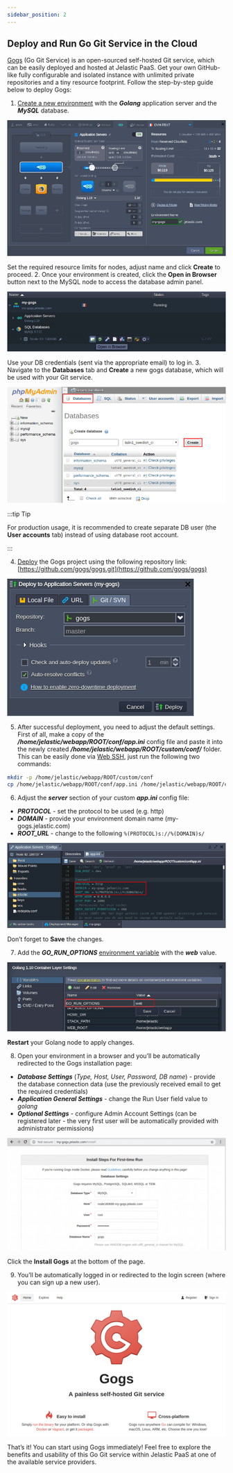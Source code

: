 ```yaml
---
sidebar_position: 2
---
```


## Deploy and Run Go Git Service in the Cloud

[Gogs](https://gogs.io/) (Go Git Service) is an open-sourced self-hosted Git service, which can be easily deployed and hosted at Jelastic PaaS. Get your own GitHub-like fully configurable and isolated instance with unlimited private repositories and a tiny resource footprint.
Follow the step-by-step guide below to deploy Gogs:

1. [Create a new environment](/docs/EnvironmentManagement/Setting%20Up%20Environment) with the **_Golang_** application server and the **_MySQL_** database.

<div style={{
    display:'flex',
    justifyContent: 'center',
    margin: '0 0 1rem 0'
}}>

![Locale Dropdown](./img/GoGitDeploy/create-golang-environment.png)

</div>

Set the required resource limits for nodes, adjust name and click **Create** to proceed. 2. Once your environment is created, click the **Open in Browser** button next to the MySQL node to access the database admin panel.

<div style={{
    display:'flex',
    justifyContent: 'center',
    margin: '0 0 1rem 0'
}}>

![Locale Dropdown](./img/GoGitDeploy/open-my-gogs-in-a-browser.png)

</div>

Use your DB credentials (sent via the appropriate email) to log in. 3. Navigate to the **Databases** tab and **Create** a new gogs database, which will be used with your Git service.

<div style={{
    display:'flex',
    justifyContent: 'center',
    margin: '0 0 1rem 0'
}}>

![Locale Dropdown](./img/GoGitDeploy/create-a-gogs-database.png)

</div>

:::tip Tip

For production usage, it is recommended to create separate DB user (the **User accounts** tab) instead of using database root account.

:::

4. [Deploy](/docs/Deployment/Deployment%20Guide) the Gogs project using the following repository link:
   [https://github.com/gogs/gogs.git](https://github.com/gogs/gogs)

<div style={{
    display:'flex',
    justifyContent: 'center',
    margin: '0 0 1rem 0'
}}>

![Locale Dropdown](./img/GoGitDeploy/deploy-the-gogs-project.png)

</div>

5. After successful deployment, you need to adjust the default settings.
   First of all, make a copy of the **_/home/jelastic/webapp/ROOT/conf/app.ini_** config file and paste it into the newly created **_/home/jelastic/webapp/ROOT/custom/conf/_** folder.
   This can be easily done via [Web SSH](/docs/Deployment%20Tools/SSH/SSH%20Access/Web%20SSH), just run the following two commands:

```bash
mkdir -p /home/jelastic/webapp/ROOT/custom/conf
cp /home/jelastic/webapp/ROOT/conf/app.ini /home/jelastic/webapp/ROOT/custom/conf/app.iniinstall gogs
```

6. Adjust the **_server_** section of your custom **_app.ini_** config file:

- **_PROTOCOL_** - set the protocol to be used (e.g. http)
- **_DOMAIN_** - provide your environment domain name (my-gogs.jelastic.com)
- **_ROOT_URL_** - change to the following `%(PROTOCOL)s://%(DOMAIN)s/`

<div style={{
    display:'flex',
    justifyContent: 'center',
    margin: '0 0 1rem 0'
}}>

![Locale Dropdown](./img/GoGitDeploy/adjust-the-server-section-of-app.ini_.png)

</div>

Don’t forget to **Save** the changes.

7. Add the **_GO_RUN_OPTIONS_** [environment variable](/docs/EnvironmentManagement/EnvironmentVariables/Environment%20Variables) with the **_web_** value.

<div style={{
    display:'flex',
    justifyContent: 'center',
    margin: '0 0 1rem 0'
}}>

![Locale Dropdown](./img/GoGitDeploy/go-run-option.png)

</div>

**Restart** your Golang node to apply changes.

8. Open your environment in a browser and you’ll be automatically redirected to the Gogs installation page:

- **_Database Settings_** (_Type, Host, User, Password, DB name_) - provide the database connection data (use the previously received email to get the required credentials)
- **_Application General Settings_** - change the Run User field value to _golang_
- **_Optional Settings_** - configure Admin Account Settings (can be registered later - the very first user will be automatically provided with administrator permissions)

<div style={{
    display:'flex',
    justifyContent: 'center',
    margin: '0 0 1rem 0'
}}>

![Locale Dropdown](./img/GoGitDeploy/gogs-installation-page-1024x526.png)

</div>

Click the **Install Gogs** at the bottom of the page.

9. You’ll be automatically logged in or redirected to the login screen (where you can sign up a new user).

<div style={{
    display:'flex',
    justifyContent: 'center',
    margin: '0 0 1rem 0'
}}>

![Locale Dropdown](./img/GoGitDeploy/gogs-login-screen.png)

</div>

That’s it! You can start using Gogs immediately!
Feel free to explore the benefits and usability of this Go Git service within Jelastic PaaS at one of the available service providers.
